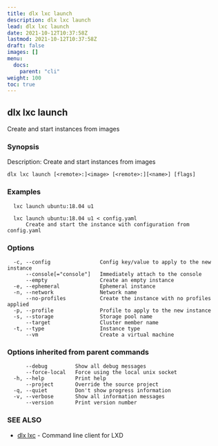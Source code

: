 ```yaml
---
title: dlx lxc launch
description: dlx lxc launch
lead: dlx lxc launch
date: 2021-10-12T10:37:58Z
lastmod: 2021-10-12T10:37:58Z
draft: false
images: []
menu:
  docs:
    parent: "cli"
weight: 100
toc: true
---
```

## dlx lxc launch

Create and start instances from images

### Synopsis

Description:
  Create and start instances from images



```
dlx lxc launch [<remote>:]<image> [<remote>:][<name>] [flags]
```

### Examples

```
  lxc launch ubuntu:18.04 u1

  lxc launch ubuntu:18.04 u1 < config.yaml
      Create and start the instance with configuration from config.yaml
```

### Options

```
  -c, --config                Config key/value to apply to the new instance
      --console[="console"]   Immediately attach to the console
      --empty                 Create an empty instance
  -e, --ephemeral             Ephemeral instance
  -n, --network               Network name
      --no-profiles           Create the instance with no profiles applied
  -p, --profile               Profile to apply to the new instance
  -s, --storage               Storage pool name
      --target                Cluster member name
  -t, --type                  Instance type
      --vm                    Create a virtual machine
```

### Options inherited from parent commands

```
      --debug         Show all debug messages
      --force-local   Force using the local unix socket
  -h, --help          Print help
      --project       Override the source project
  -q, --quiet         Don't show progress information
  -v, --verbose       Show all information messages
      --version       Print version number
```

### SEE ALSO

* [dlx lxc](/docs/cmd/dlx_lxc)	 - Command line client for LXD

